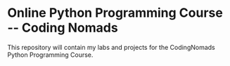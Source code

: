 # Online Python Programming Course -- Coding Nomads

This repository will contain my labs and projects for the CodingNomads Python Programming Course.

